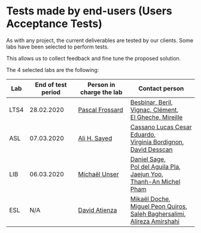 # Tests made by end-users (Users Acceptance Tests)

As with any project, the current deliverables are tested by our clients. Some labs have been selected to perform tests.

This allows us to collect feedback and fine tune the proposed solution.

The 4 selected labs are the following:

| Lab | End of test period | Person in charge the lab | Contact person |
| --- | ------------------ | ------------------------ | -------------- |
| LTS4 | 28.02.2020 | [Pascal Frossard](https://people.epfl.ch/pascal.frossard) | [Besbinar, Beril](https://people.epfl.ch/beril.besbinar), <br/>[Vignac, Clément](https://people.epfl.ch/clement.vignac),<br/>[El Gheche, Mireille](https://people.epfl.ch/mireille.elgheche)|
| ASL | 07.03.2020 | [Ali H. Sayed](https://people.epfl.ch/ali.sayed) | [Cassano Lucas Cesar Eduardo](https://people.epfl.ch/lucas.cassano),<br/>[Virginia Bordignon](https://people.epfl.ch/virginia.bordignon),<br/>[David Desscan](https://people.epfl.ch/david.desscan) |
| LIB | 06.03.2020 | [Michaël Unser](https://people.epfl.ch/michael.unser) | [Daniel Sage](https://people.epfl.ch/daniel.sage),<br/>[Pol del Aguila Pla](https://people.epfl.ch/pol.delaguilapla),<br/>[Jaejun Yoo](https://people.epfl.ch/jaejun.yoo),<br/>[Thanh-An Michel Pham](https://people.epfl.ch/thanh-an.pham) |
| ESL | N/A | [David Atienza](https://people.epfl.ch/david.atienza) | [Mikaël Doche](https://people.epfl.ch/mikael.doche),<br/>[Miguel Peon Quiros](https://people.epfl.ch/miguel.peon),<br/>[Saleh Baghersalimi](https://people.epfl.ch/saleh.baghersalimi),<br/>[Alireza Amirshahi](https://people.epfl.ch/alireza.amirshahi) |
